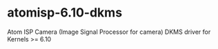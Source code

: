 # atomisp-6.10-dkms
Atom ISP Camera (Image Signal Processor for camera) DKMS driver for Kernels >= 6.10
